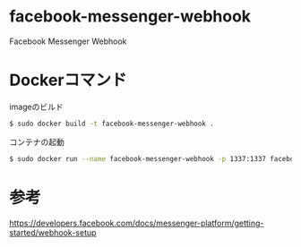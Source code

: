 # facebook-messenger-webhook
Facebook Messenger Webhook

# Dockerコマンド

imageのビルド

```sh
$ sudo docker build -t facebook-messenger-webhook .
```

コンテナの起動

```sh
$ sudo docker run --name facebook-messenger-webhook -p 1337:1337 facebook-messenger-webhook
```

# 参考

https://developers.facebook.com/docs/messenger-platform/getting-started/webhook-setup

